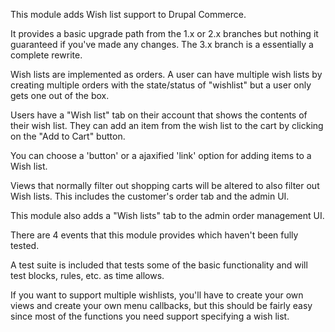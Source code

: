 This module adds Wish list support to Drupal Commerce.

It provides a basic upgrade path from the 1.x or 2.x branches but nothing
it guaranteed if you've made any changes. The 3.x branch is a essentially
a complete rewrite.

Wish lists are implemented as orders. A user can have multiple wish lists by
creating multiple orders with the state/status of "wishlist" but a user only
gets one out of the box.

Users have a "Wish list" tab on their account that shows the contents of their
wish list. They can add an item from the wish list to the cart by clicking on
the "Add to Cart" button.

You can choose a 'button' or a ajaxified 'link' option for adding items to
a Wish list.

Views that normally filter out shopping carts will be altered to also filter
out Wish lists. This includes the customer's order tab and the admin UI.

This module also adds a "Wish lists" tab to the admin order management UI.

There are 4 events that this module provides which haven't been fully tested.

A test suite is included that tests some of the basic functionality and will
test blocks, rules, etc. as time allows.

If you want to support multiple wishlists, you'll have to create your own
views and create your own menu callbacks, but this should be fairly easy
since most of the functions you need support specifying a wish list.
